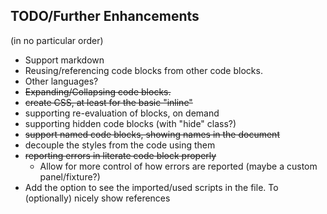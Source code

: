 
## TODO/Further Enhancements
(in no particular order)

- Support markdown
- Reusing/referencing code blocks from other code blocks.
- Other languages?
- ~~Expanding/Collapsing code blocks.~~
- ~~create CSS, at least for the basic "inline"~~
- supporting re-evaluation of blocks, on demand
- supporting hidden code blocks (with "hide" class?)
- ~~support named code blocks, showing names in the document~~
- decouple the styles from the code using them
- ~~reporting errors in literate code block properly~~
  - Allow for more control of how errors are reported (maybe a custom panel/fixture?)
- Add the option to see the imported/used scripts in the file. To (optionally) nicely show references
